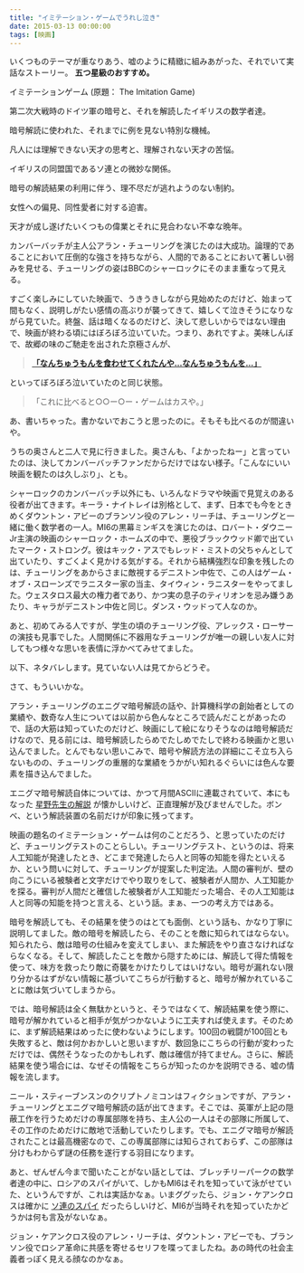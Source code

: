 ```yaml
---
title: "イミテーション・ゲームでうれし泣き"
date: 2015-03-13 00:00:00
tags: [映画]
---
```


いくつものテーマが重なりあう、嘘のように精緻に組みあがった、それでいて実話なストーリー。  **五つ星級のおすすめ。**

  


イミテーションゲーム (原題： The Imitation Game) 

  


第二次大戦時のドイツ軍の暗号と、それを解読したイギリスの数学者達。 

  


暗号解読に使われた、それまでに例を見ない特別な機械。 

  


凡人には理解できない天才の思考と、理解されない天才の苦悩。 

  


イギリスの同盟国であるソ連との微妙な関係。 

  


暗号の解読結果の利用に伴う、理不尽だが逃れようのない制約。 

  


女性への偏見、同性愛者に対する迫害。 

  


天才が成し遂げたいくつもの偉業とそれに見合わない不幸な晩年。 

  


カンバーバッチが主人公アラン・チューリングを演じたのは大成功。論理的であることにおいて圧倒的な強さを持ちながら、人間的であることにおいて著しい弱みを見せる、チューリングの姿はBBCのシャーロックにそのまま重なって見える。 

  


すごく楽しみにしていた映画で、うきうきしながら見始めたのだけど、始まって間もなく、説明しがたい感情の高ぶりが襲ってきて、嬉しくて泣きそうになりながら見ていた。終盤、話は暗くなるのだけど、決して悲しいからではない理由で、映画が終わる頃にはぼろぼろ泣いていた。つまり、あれですよ。美味しんぼで、故郷の味のご馳走を出された京極さんが、 

> **[「なんちゅうもんを食わせてくれたんや…なんちゅうもんを…」](http://saichan3500.blog87.fc2.com/blog-date-20131112.html)**

といってぼろぼろ泣いていたのと同じ状態。 

> 「これに比べると○○ー○ー・ゲームはカスや。」 

あ、書いちゃった。書かないでおこうと思ったのに。そもそも比べるのが間違いや。 

  


うちの奥さんと二人で見に行きました。奥さんも、「よかったねー」と言っていたのは、決してカンバーバッチファンだからだけではない様子。「こんなにいい映画を観たのは久しぶり」、とも。 

  


シャーロックのカンバーバッチ以外にも、いろんなドラマや映画で見覚えのある役者が出てきます。キーラ・ナイトレイは別格として、まず、日本でも今をときめくダウントン・アビーのブランソン役のアレン・リーチは、チューリングと一緒に働く数学者の一人。MI6の黒幕ミンギスを演じたのは、ロバート・ダウニーJr主演の映画のシャーロック・ホームズの中で、悪役ブラックウッド卿で出ていたマーク・ストロング。彼はキック・アスでもレッド・ミストの父ちゃんとして出ていたり、すごくよく見かける気がする。それから結構強烈な印象を残したのは、チューリングをあからさまに敵視するデニストン中佐で、この人はゲーム・オブ・スローンズでラニスター家の当主、タイウィン・ラニスターをやってました。ウェスタロス最大の権力者であり、かつ実の息子のティリオンを忌み嫌うあたり、キャラがデニストン中佐と同じ。ダンス・ウッドって人なのか。 

  


あと、初めてみる人ですが、学生の頃のチューリング役、アレックス・ローサーの演技も見事でした。人間関係に不器用なチューリングが唯一の親しい友人に対してもつ様々な思いを表情に浮かべてみせてました。 

  


以下、ネタバレします。見ていない人は見てからどうぞ。 

  
  
  
  
  
  
  


さて、もういいかな。 

  


アラン・チューリングのエニグマ暗号解読の話や、計算機科学の創始者としての業績や、数奇な人生については以前から色んなところで読んだことがあったので、話の大筋は知っていたのだけど、映画にして絵になりそうなのは暗号解読だけなので、見る前には、暗号解読したらめでたしめでたしで終わる映画かと思い込んでました。とんでもない思いこみで、暗号や解読方法の詳細にこそ立ち入らないものの、チューリングの重層的な業績をうかがい知れるぐらいには色んな要素を描き込んでました。 

  


エニグマ暗号解読自体については、かつて月間ASCIIに連載されていて、本にもなった [星野先生の解説](http://www.amazon.co.jp/dp/4757100795) が懐かしいけど、正直理解が及びませんでした。ボンベ、という解読装置の名前だけが印象に残ってます。 

  


映画の題名のイミテーション・ゲームは何のことだろう、と思っていたのだけど、チューリングテストのことらしい。チューリングテスト、というのは、将来人工知能が発達したとき、どこまで発達したら人と同等の知能を得たといえるか、という問いに対して、チューリングが提案した判定法。人間の審判が、壁の向こうにいる被験者と文字だけでやり取りをして、被験者が人間か、人工知能かを探る。審判が人間だと確信した被験者が人工知能だった場合、その人工知能は人と同等の知能を持つと言える、という話。まぁ、一つの考え方ではある。 

  


暗号を解読しても、その結果を使うのはとても面倒、という話も、かなり丁寧に説明してました。敵の暗号を解読したら、そのことを敵に知られてはならない。知られたら、敵は暗号の仕組みを変えてしまい、また解読をやり直さなければならなくなる。そして、解読したことを敵から隠すためには、解読して得た情報を使って、味方を救ったり敵に奇襲をかけたりしてはいけない。暗号が漏れない限り分かるはずがない情報に基づいてこちらが行動すると、暗号が解かれていることに敵は気づいてしまうから。 

  


では、暗号解読は全く無駄かというと、そうではなくて、解読結果を使う際に、暗号が解かれていると相手が気がつかないように工夫すれば使えます。そのために、まず解読結果はめったに使わないようにします。100回の戦闘が100回とも失敗すると、敵は何かおかしいと思いますが、数回急にこちらの行動が変わっただけでは、偶然そうなったのかもしれず、敵は確信が持てません。さらに、解読結果を使う場合には、なぜその情報をこちらが知ったのかを説明できる、嘘の情報を流します。 

  


ニール・スティーブンスンのクリプトノミコンはフィクションですが、アラン・チューリングとエニグマ暗号解読の話が出てきます。そこでは、英軍が上記の隠蔽工作を行うためだけの専属部隊を持ち、主人公の一人はその部隊に所属して、その工作のためだけに敵地で活動していたりします。でも、エニグマ暗号が解読されたことは最高機密なので、この専属部隊には知らされておらず、この部隊は分けもわからず謎の任務を遂行する羽目になります。 

  


あと、ぜんぜん今まで聞いたことがない話としては、ブレッチリーパークの数学者達の中に、ロシアのスパイがいて、しかもMI6はそれを知っていて泳がせていた、というんですが、これは実話かなぁ。いまググッたら、ジョン・ケアンクロスは確かに [ソ連のスパイ](http://ja.wikipedia.org/wiki/%E3%82%B1%E3%83%B3%E3%83%96%E3%83%AA%E3%83%83%E3%82%B8%E3%83%BB%E3%83%95%E3%82%A1%E3%82%A4%E3%83%B4) だったらしいけど、MI6が当時それを知っていたかどうかは何も言及がないなぁ。 

  


ジョン・ケアンクロス役のアレン・リーチは、ダウントン・アビーでも、ブランソン役でロシア革命に共感を寄せるセリフを喋ってましたね。あの時代の社会主義者っぽく見える顔なのかなぁ。
